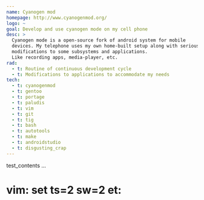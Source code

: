 ```yaml
---
name: Cyanogen mod
homepage: http://www.cyanogenmod.org/
logo: ~
goal: Develop and use cyanogen mode on my cell phone
desc: >
  Cyanogen mode is a open-source fork of android system for mobile
  devices. My telephone uses my own home-built setup along with serious
  modifications to some subsystems and applications.
  Like recording apps, media-player, etc.
rad:
  - t: Routine of continuous development cycle
  - t: Modifications to applications to accommodate my needs
tech:
  - t: cyanogenmod
  - t: gentoo
  - t: portage
  - t: paludis
  - t: vim
  - t: git
  - t: tig
  - t: bash
  - t: autotools
  - t: make
  - t: androidstudio
  - t: disgusting_crap
---
```

test_contents
...
# vim: set ts=2 sw=2 et:
